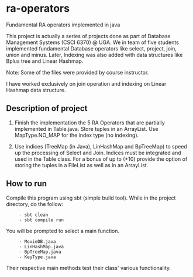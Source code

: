 # ra-operators
Fundamental RA operators implemented in java

This project is actually a series of projects done as part of Database Management Systems (CSCI 6370) @ UGA. We in team of 
five students implemented fundamental Database operators like select, project, join, union and minus. Later, Indexing was also
added with data structures like Bplus tree and Linear Hashmap. 

Note: Some of the files were provided by course instructor.

I have worked exclusively on join operation and indexing on Linear Hashmap data structure.

## Description of project

1. Finish the implementation the 5 RA Operators that are partially implemented in Table.java. Store tuples in an ArrayList. Use    MapType.NO_MAP for the index type (no indexing).

2. Use indices (TreeMap (in Java), LinHashMap and BpTreeMap) to speed up the processing of Select and Join. Indices must be        integrated and used in the Table class. For a bonus of up to (+10) provide the option of storing the tuples in a FileList as    well as in an ArrayList.

## How to run
Compile this program using sbt (simple build tool). While in the project directory, do the follow:
           	 
		 - sbt clean
	   	 - sbt compile run
	    
You will be prompted to select a main function. 
	    	  
		 - MovieDB.java
		 - LinHashMap.java
		 - BpTreeMap.java
		 - KeyType.java

Their respective main methods test their class' various functionality.
